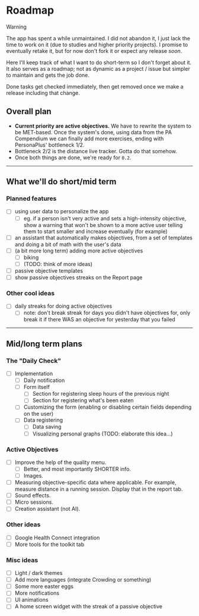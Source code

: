 # Roadmap

> [!WARNING]
> The app has spent a while unmaintained. I did not abandon it, I just lack the time to work on it (due to studies and higher priority projects). I promise to eventually retake it, but for now don't fork it or expect any release _soon_.

Here I'll keep track of what I want to do short-term so I don't forget about it. It also serves as a roadmap; not as dynamic as a project / issue but simpler to maintain and gets the job done.

Done tasks get checked immediately, then get removed once we make a release including that change.

## Overall plan

- **Current priority are active objectives.** We have to rewrite the system to be MET-based. Once the system's done, using data from the PA Compendium we can finally add more exercises, ending with PersonaPlus' bottleneck 1/2.
- Bottleneck 2/2 is the distance live tracker. Gotta do that somehow.
- Once both things are done, we're ready for `0.2`.

---

## What we'll do short/mid term

### Planned features

- [ ] using user data to personalize the app
  - [ ] eg. if a person isn't very active and sets a high-intensity objective, show a warning that won't be shown to a more active user telling them to start smaller and increase eventually (for example)
- [ ] an assistant that automatically makes objectives, from a set of templates and doing a bit of math with the user's data
- [ ] (a bit more long term) adding more active objectives
  - [ ] biking
  - [ ] (TODO: think of more ideas)
- [ ] passive objective templates
- [ ] show passive objectives streaks on the Report page

### Other cool ideas

- [ ] daily streaks for doing active objectives
  - [ ] note: don't break streak for days you didn't have objectives for, only break it if there WAS an objective for yesterday that you failed

---

## Mid/long term plans

### The "Daily Check"

- [ ] Implementation
  - [ ] Daily notification
  - [ ] Form itself
    - [ ] Section for registering sleep hours of the previous night
    - [ ] Section for registering what's been eaten
  - [ ] Customizing the form (enabling or disabling certain fields depending on the user)
  - [ ] Data registering
    - [ ] Data saving
    - [ ] Visualizing personal graphs (TODO: elaborate this idea...)

### Active Objectives

- [ ] Improve the help of the quality menu.
  - [ ] Better, and most importantly SHORTER info.
  - [ ] Images.
- [ ] Measuring objective-specific data where applicable. For example, measure distance in a running session. Display that in the report tab.
- [ ] Sound effects.
- [ ] Micro sessions.
- [ ] Creation assistant (not AI).

### Other ideas

- [ ] Google Health Connect integration
- [ ] More tools for the toolkit tab

### Misc ideas

- [ ] Light / dark themes
- [ ] Add more languages (integrate Crowding or something)
- [ ] Some more easter eggs
- [ ] More notifications
- [ ] UI animations
- [ ] A home screen widget with the streak of a passive objective
